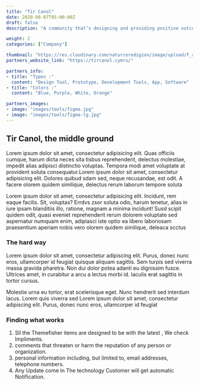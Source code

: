 ```yaml
---
title: "Tir Canol"
date: 2020-08-07T05:00:00Z
draft: false
description: "A community that’s designing and providing positive outcomes for nature and people through our use of the land and sea."

weight: 2
categories: ["Company"]

thumbnail: "https://res.cloudinary.com/naturceredigion/image/upload/f_auto/v1720623552/tir-canol.jpg"
partners_website_link: "https://tircanol.cymru/"

partners_info:
- title: "Types :"
  content: "Design Tool, Prototype, Development Tools, App, Software"
- title: "Colors :"
  content: "Blue, Purple, White, Orange"

partners_images:
- image: "images/tools/figma.jpg"
- image: "images/tools/figma-lg.jpg"
---
```


## Tir Canol, the middle ground
Lorem ipsum dolor sit amet, consectetur adipisicing elit. Quas officiis cumque, harum dicta neces sita tisbus reprehenderit, delectus molestiae, impedit alias adipisci distinctio voluptas. Tempora modi amet voluptate at provident soluta consequatur.Lorem ipsum dolor sit amet, consectetur adipisicing elit. Dolores quibud sdam sed, neque recusandae, est odit. A facere olorem quidem similique, delectus rerum laborum tempore soluta 


Lorem ipsum dolor sit amet, consectetur adipisicing elit. Incidunt, rem eaque facilis. Sit, voluptas? Errdvs zsor soluta odio, harum tenetur, alias in iure ipsam blanditiis illo, ratione, magnam a minima incidunt! Susd scipit quidem odit, quasi eveniet reprehenderit rerum dolorem voluptate sed aspernatur numquam enim, adipiasci iste optio ea libero laboriosam praesentium aperiam nobis vero olorem quidem similique, deleaca scctus


### The hard way
Lorem ipsum dolor sit amet, consectetur adipiscing elit. Purus, donec nunc eros, ullamcorper id feugiat quisque aliquam sagittis. Sem turpis sed viverra massa gravida pharetra. Non dui dolor potea adanti eu dignissim fusce. Ultrices amet, in curabitur a arcu a lectus morbi id. Iaculis erat sagittis in tortor cursus. 

Molestie urna eu tortor, erat scelerisque eget. Nunc hendrerit sed interdum lacus. Lorem quis viverra sed
Lorem ipsum dolor sit amet, consectetur adipiscing elit. Purus, donec nunc eros, ullamcorper id feugiat 


### Finding what works
1. Sll the Themefisher items are designed to be with the latest , We check Impliments.
2. comments that threaten or harm the reputation of any person or organization.
3. personal information including, but  limited to, email addresses, telephone numbers.
4. Any Update come in The technology  Customer will get automatic  Notification.
